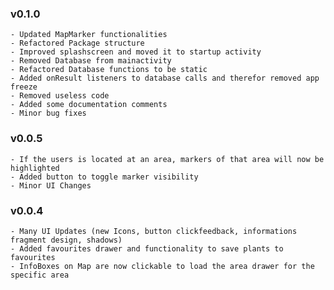 ### v0.1.0

    - Updated MapMarker functionalities
    - Refactored Package structure
    - Improved splashscreen and moved it to startup activity
    - Removed Database from mainactivity
    - Refactored Database functions to be static
    - Added onResult listeners to database calls and therefor removed app freeze
    - Removed useless code
    - Added some documentation comments
    - Minor bug fixes
    
### v0.0.5

    - If the users is located at an area, markers of that area will now be highlighted
    - Added button to toggle marker visibility
    - Minor UI Changes

### v0.0.4

    - Many UI Updates (new Icons, button clickfeedback, informations fragment design, shadows)
    - Added favourites drawer and functionality to save plants to favourites
    - InfoBoxes on Map are now clickable to load the area drawer for the specific area
